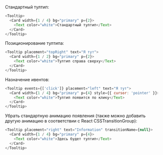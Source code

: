 Стандартный тултип:

```js
<Tooltip>
  <Card width={1 / 4} bg="primary" p={2}>
    <Text color="white">Стандартный тултип</Text>
  </Card>
</Tooltip>
```

Позиционирование тултипа:

```js
<Tooltip placement="topRight" text="Я тут">
  <Card width={1 / 2} bg="primary" p={2}>
    <Text color="white">Тултип справа сверху</Text>
  </Card>
</Tooltip>
```

Назначение ивентов:

```js
<Tooltip events={['click']} placement="left" text="Я тут">
  <Card width={1 / 4} bg="primary" p={4} style={{ cursor: 'pointer' }}>
    <Text color="white">Тултип появится по клику</Text>
  </Card>
</Tooltip>
```

Убрать стандартную анимацию появления (также можно добавить другую анимацию в соответствии с React CSSTransitionGroup):

```js
<Tooltip placement="right" text="Information" transitionName={null}>
  <Card width={1 / 4} bg="primary" p={4}>
    <Text color="white">Здесь будет тултип</Text>
  </Card>
</Tooltip>
```
